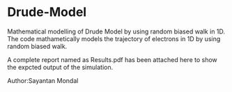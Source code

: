 # Drude-Model
Mathematical modelling of Drude Model by using random biased walk in 1D. 
The code mathametically models the trajectory of electrons in 1D by using random biased walk.

A complete report named as Results.pdf has been attached here to show the expcted output of the simulation.


Author:Sayantan Mondal
